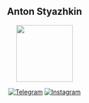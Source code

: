 <div align="center">
<h2>Anton Styazhkin</h2>

<img src="https://media.tenor.com/nLtEykiFQ34AAAAj/kiryuureno-gatinho.gif" width="128">

[![Telegram](https://img.shields.io/static/v1.svg?style=social&label=telegram&labelColor=36a0f0&message=💬)](https://t.me/desulaidovich)
[![Instagram](https://img.shields.io/static/v1.svg?style=social&label=instagram&labelColor=ec58c4&message=📷)](https://instagram.com/desulaidovich)
</div>
